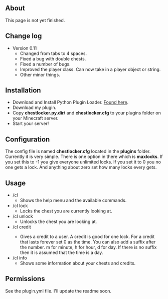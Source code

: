 ## About ##

This page is not yet finished.

## Change log ##

* Version 0.11
    * Changed from tabs to 4 spaces.
    * Fixed a bug with double chests.
    * Fixed a number of bugs.
    * Improved the player class. Can now take in a player object or string.
    * Other minor things.
    
## Installation ##

* Download and Install Python Plugin Loader. [Found here](http://dev.bukkit.org/server-mods/python-plugin-loader/).
* Download my plugin.
* Copy **chestlocker.py.dir/** and **chestlocker.cfg** to your plugins folder on your Minecraft server.
* Start your server!

## Configuration ##

The config file is named **chestlocker.cfg** located in the **plugins** folder.  Currently it is very simple. There is one option in there which is **maxlocks**. If you set this to -1 you give everyone unlimited locks. If you set it to 0 you no one gets a lock. And anything about zero set how many locks every gets.

## Usage ##

* /cl
	* Shows the help menu and the available commands.
* /cl lock
	* Locks the chest you are currently looking at.
* /cl unlock
	* Unlocks the chest you are looking at.
* /cl credit <user> <time>
	* Gives a credit to a user. A credit is good for one lock. For a credit that lasts forever set 0 as the time.
	You can also add a suffix after the number. m for minute, h for hour, d for day. If there is no suffix then it is
	assumed that the time is a day.
* /cl info
	* Shows some information about your chests and credits.

## Permissions ##

See the plugin.yml file. I'll update the readme soon.